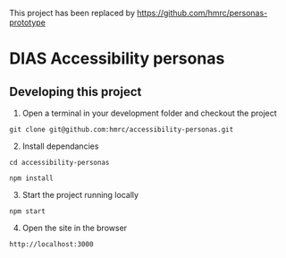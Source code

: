 This project has been replaced by https://github.com/hmrc/personas-prototype

# DIAS Accessibility personas

## Developing this project

1. Open a terminal in your development folder and checkout the project

```
git clone git@github.com:hmrc/accessibility-personas.git
```

2. Install dependancies

```
cd accessibility-personas

npm install
```

3. Start the project running locally

```
npm start
```

4. Open the site in the browser

```
http://localhost:3000
```
